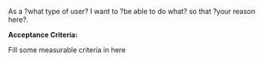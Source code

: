 As a ?what type of user? I want to ?be able to do what? so that ?your reason here?.


**Acceptance Criteria:**

Fill some measurable criteria in here
